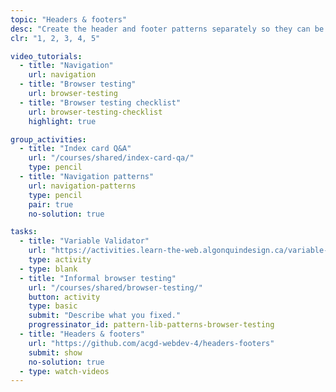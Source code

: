 ```yaml
---
topic: "Headers & footers"
desc: "Create the header and footer patterns separately so they can be tested and reused."
clr: "1, 2, 3, 4, 5"

video_tutorials:
  - title: "Navigation"
    url: navigation
  - title: "Browser testing"
    url: browser-testing
  - title: "Browser testing checklist"
    url: browser-testing-checklist
    highlight: true

group_activities:
  - title: "Index card Q&A"
    url: "/courses/shared/index-card-qa/"
    type: pencil
  - title: "Navigation patterns"
    url: navigation-patterns
    type: pencil
    pair: true
    no-solution: true

tasks:
  - title: "Variable Validator"
    url: "https://activities.learn-the-web.algonquindesign.ca/variable-validator/"
    type: activity
  - type: blank
  - title: "Informal browser testing"
    url: "/courses/shared/browser-testing/"
    button: activity
    type: basic
    submit: "Describe what you fixed."
    progressinator_id: pattern-lib-patterns-browser-testing
  - title: "Headers & footers"
    url: "https://github.com/acgd-webdev-4/headers-footers"
    submit: show
    no-solution: true
  - type: watch-videos
---
```

